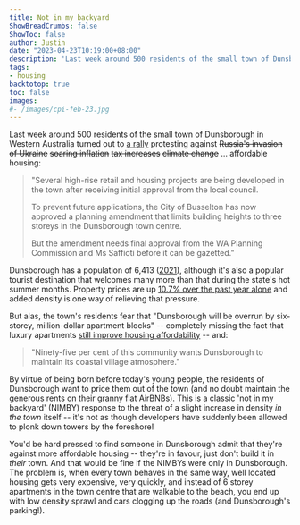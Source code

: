 ```yaml
---
title: Not in my backyard
ShowBreadCrumbs: false
ShowToc: false
author: Justin
date: "2023-04-23T10:19:00+08:00"
description: 'Last week around 500 residents of the small town of Dunsborough in Western Australia turned out to a rally protesting against affordable housing: "Several high-rise retail and housing projects are being developed in the town after receiving initial approval from the local council...'
tags:
- housing
backtotop: true
toc: false
images:
#- /images/cpi-feb-23.jpg
---
```


Last week around 500 residents of the small town of Dunsborough in Western Australia turned out to [a rally](https://www.abc.net.au/news/2023-04-17/dunsborough-rally-against-high-rise-developments/102229268) protesting against ~~Russia's invasion of Ukraine~~ ~~soaring inflation~~ ~~tax increases~~ ~~climate change~~ ... affordable housing:

> "Several high-rise retail and housing projects are being developed in the town after receiving initial approval from the local council.
> 
> To prevent future applications, the City of Busselton has now approved a planning amendment that limits building heights to three storeys in the Dunsborough town centre.
> 
> But the amendment needs final approval from the WA Planning Commission and Ms Saffioti before it can be gazetted."

Dunsborough has a population of 6,413 ([2021](https://abs.gov.au/census/find-census-data/quickstats/2021/SAL50441)), although it's also a popular tourist destination that welcomes many more than that during the state's hot summer months. Property prices are up [10.7% over the past year alone](https://reiwa.com.au/suburb/dunsborough/) and added density is one way of relieving that pressure.

But alas, the town's residents fear that "Dunsborough will be overrun by six-storey, million-dollar apartment blocks" -- completely missing the fact that luxury apartments [still improve housing affordability](/worsening-the-housing-crisis/) -- and:

> "Ninety-five per cent of this community wants Dunsborough to maintain its coastal village atmosphere."

By virtue of being born before today's young people, the residents of Dunsborough want to price them out of the town (and no doubt maintain the generous rents on their granny flat AirBNBs). This is a classic 'not in my backyard' (NIMBY) response to the threat of a slight increase in density *in the town* itself -- it's not as though developers have suddenly been allowed to plonk down towers by the foreshore! 

You'd be hard pressed to find someone in Dunsborough admit that they're against more affordable housing -- they're in favour, just don't build it in *their* town. And that would be fine if the NIMBYs were only in Dunsborough. The problem is, when every town behaves in the same way, well located housing gets very expensive, very quickly, and instead of 6 storey apartments in the town centre that are walkable to the beach, you end up with low density sprawl and cars clogging up the roads (and Dunsborough's parking!).